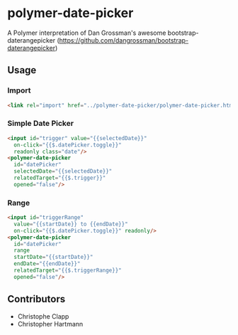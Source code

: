 polymer-date-picker
===================

A Polymer interpretation of Dan Grossman's awesome bootstrap-daterangepicker (https://github.com/dangrossman/bootstrap-daterangepicker)

## Usage
### Import
```html
<link rel="import" href="../polymer-date-picker/polymer-date-picker.html">
```

### Simple Date Picker
```html
<input id="trigger" value="{{selectedDate}}" 
  on-click="{{$.datePicker.toggle}}" 
  readonly class="date"/>
<polymer-date-picker 
  id="datePicker"
  selectedDate="{{selectedDate}}" 
  relatedTarget="{{$.trigger}}" 
  opened="false"/>
```
### Range
```html
<input id="triggerRange" 
  value="{{startDate}} to {{endDate}}" 
  on-click="{{$.datePicker.toggle}}" readonly/>
<polymer-date-picker 
  id="datePicker" 
  range 
  startDate="{{startDate}}" 
  endDate="{{endDate}}" 
  relatedTarget="{{$.triggerRange}}" 
  opened="false"/>
```

## Contributors
- Christophe Clapp
- Christopher Hartmann
